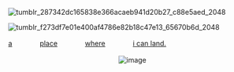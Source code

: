 
![tumblr_287342dc165838e366acaeb941d20b27_c88e5aed_2048](https://github.com/gooicide/gooicide/assets/163074010/ae668b23-a108-4af5-a265-9c7bdb1de3f6)

![tumblr_f273df7e01e400af4786e82b18c47e13_65670b6d_2048](https://github.com/gooicide/gooicide/assets/163074010/503120d2-7dcb-487d-be6c-7ba60432963a)

[a](https://pronouns.cc/@togeinumaki)　　　　[place](https://retrospring.net/@gooicide)　　　　[where](https://www.webtoons.com/en/drama/lookism/list?title_no=1049)　　　　[i can land.](https://www.youtube.com/watch?v=Z_QfmPZNlhw)

　　　　　　　　　　　　　　　　![image](https://github.com/gooicide/gooicide/assets/163074010/76bc7cdc-82fa-4432-82a5-13c24a945cd5)
